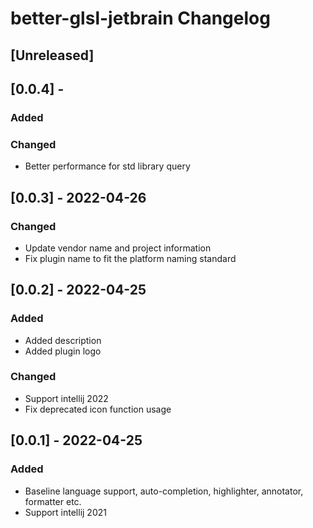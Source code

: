 <!-- Keep a Changelog guide -> https://keepachangelog.com -->

# better-glsl-jetbrain Changelog

## [Unreleased]

## [0.0.4] -
### Added
### Changed
- Better performance for std library query

## [0.0.3] - 2022-04-26
### Changed
- Update vendor name and project information
- Fix plugin name to fit the platform naming standard

## [0.0.2] - 2022-04-25
### Added
- Added description
- Added plugin logo
### Changed
- Support intellij 2022
- Fix deprecated icon function usage

## [0.0.1] - 2022-04-25
### Added
- Baseline language support, auto-completion, highlighter, annotator, formatter etc.
- Support intellij 2021
